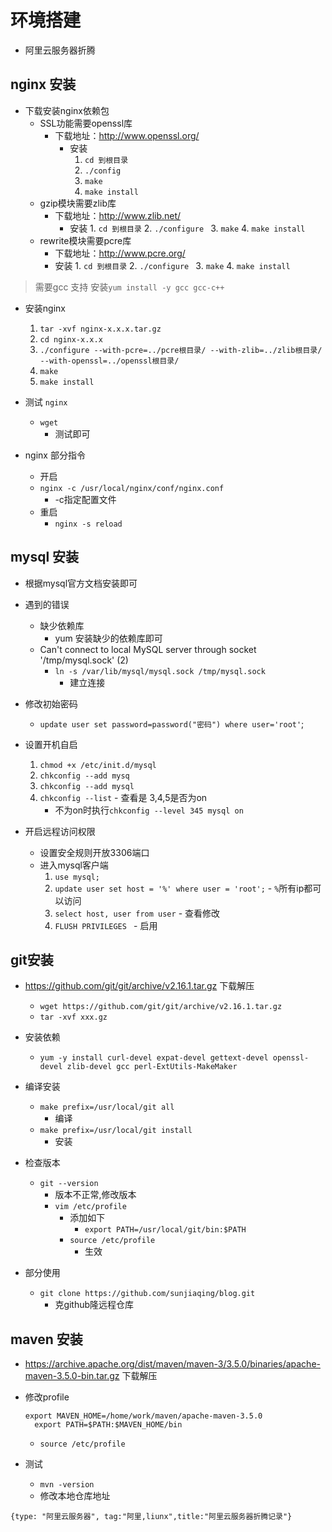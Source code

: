 # 环境搭建
- 阿里云服务器折腾
## nginx 安装
- 下载安装nginx依赖包
  - SSL功能需要openssl库
    - 下载地址：http://www.openssl.org/
      - 安装
         1. `cd 到根目录`
         2. `./config`
         3. `make`
         4. `make install`
  - gzip模块需要zlib库
    - 下载地址：http://www.zlib.net/
      - 安装
            1. `cd 到根目录`
            2. `./configure `
            3. `make`
            4. `make install`
  - rewrite模块需要pcre库
    - 下载地址：http://www.pcre.org/
    - 安装
          1. `cd 到根目录`
          2. `./configure `
          3. `make`
          4. `make install`
> 需要gcc 支持   安装`yum install -y gcc gcc-c++`
- 安装nginx
    1. `tar -xvf nginx-x.x.x.tar.gz`
    2. `cd nginx-x.x.x`
    3. `./configure --with-pcre=../pcre根目录/ --with-zlib=../zlib根目录/ --with-openssl=../openssl根目录/`
    4. `make`
    5. `make install`
- 测试 `nginx`
  - `wget`
    - 测试即可

- nginx 部分指令
  -  开启
    - `nginx -c /usr/local/nginx/conf/nginx.conf`
      - -c指定配置文件
  - 重启
    - `nginx -s reload`


## mysql 安装

- 根据mysql官方文档安装即可

- 遇到的错误
  - 缺少依赖库
    - yum 安装缺少的依赖库即可
  - Can't connect to local MySQL server through socket '/tmp/mysql.sock' (2)
    - `ln -s /var/lib/mysql/mysql.sock /tmp/mysql.sock`
      - 建立连接
- 修改初始密码
  - `update user set password=password("密码") where user='root'`;

- 设置开机自启
    1.  `chmod +x /etc/init.d/mysql`
    2. `chkconfig --add mysq`
    3. `chkconfig --add mysql`
    4. `chkconfig --list`
      - 查看是 3,4,5是否为on
        - 不为on时执行`chkconfig --level 345 mysql on`

- 开启远程访问权限
  - 设置安全规则开放3306端口
  - 进入mysql客户端
      1. `use mysql;`
      2. `update user set host = '%' where user = 'root';`
        - `%`所有ip都可以访问
      3. `select host, user from user`
        - 查看修改
      4. `FLUSH PRIVILEGES `
        - 启用

## git安装
- https://github.com/git/git/archive/v2.16.1.tar.gz 下载解压
  - `wget https://github.com/git/git/archive/v2.16.1.tar.gz`
  - `tar -xvf xxx.gz`
- 安装依赖
  - `yum -y install curl-devel expat-devel gettext-devel openssl-devel zlib-devel gcc perl-ExtUtils-MakeMaker`

- 编译安装
  - `make prefix=/usr/local/git all`
    - 编译
  - `make prefix=/usr/local/git install`
    - 安装
- 检查版本
  - `git --version`
    - 版本不正常,修改版本
    - `vim /etc/profile`
      - 添加如下
        - `export PATH=/usr/local/git/bin:$PATH`
      - `source /etc/profile`
        - 生效

- 部分使用
  - `git clone https://github.com/sunjiaqing/blog.git`
    - 克github隆远程仓库

## maven 安装
-  https://archive.apache.org/dist/maven/maven-3/3.5.0/binaries/apache-maven-3.5.0-bin.tar.gz 下载解压

- 修改profile
  ```
  export MAVEN_HOME=/home/work/maven/apache-maven-3.5.0
    export PATH=$PATH:$MAVEN_HOME/bin
  ```
  - `source /etc/profile`

- 测试
  - `mvn -version`
  - 修改本地仓库地址



```blog
{type: "阿里云服务器", tag:"阿里,liunx",title:"阿里云服务器折腾记录"}
```
